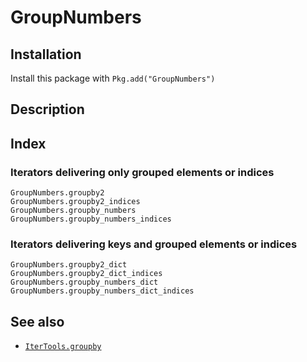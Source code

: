 # GroupNumbers

## Installation

Install this package with `Pkg.add("GroupNumbers")`

## Description

## Index

### Iterators delivering only grouped elements or indices

```@docs
GroupNumbers.groupby2
GroupNumbers.groupby2_indices
GroupNumbers.groupby_numbers
GroupNumbers.groupby_numbers_indices
```

### Iterators delivering keys and grouped elements or indices

```@docs
GroupNumbers.groupby2_dict
GroupNumbers.groupby2_dict_indices
GroupNumbers.groupby_numbers_dict
GroupNumbers.groupby_numbers_dict_indices
```

## See also

* [`IterTools.groupby`](https://juliacollections.github.io/IterTools.jl/stable/reference/#IterTools.groupby-Union{Tuple{I},%20Tuple{F},%20Tuple{F,%20I}}%20where%20{F%3C:Union{Function,%20Type},%20I})